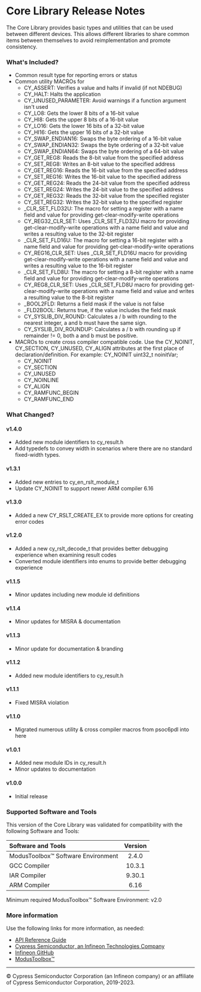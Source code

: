 # Core Library Release Notes
The Core Library provides basic types and utilities that can be used between different devices. This allows different libraries to share common items between themselves to avoid reimplementation and promote consistency.

### What's Included?
* Common result type for reporting errors or status
* Common utility MACROs for
    * CY_ASSERT: Verifies a value and halts if invalid (if not NDEBUG)
    * CY_HALT: Halts the application
    * CY_UNUSED_PARAMETER: Avoid warnings if a function argument isn't used
    * CY_LO8: Gets the lower 8 bits of a 16-bit value
    * CY_HI8: Gets the upper 8 bits of a 16-bit value
    * CY_LO16: Gets the lower 16 bits of a 32-bit value
    * CY_HI16: Gets the upper 16 bits of a 32-bit value
    * CY_SWAP_ENDIAN16: Swaps the byte ordering of a 16-bit value
    * CY_SWAP_ENDIAN32: Swaps the byte ordering of a 32-bit value
    * CY_SWAP_ENDIAN64: Swaps the byte ordering of a 64-bit value
    * CY_GET_REG8: Reads the 8-bit value from the specified address
    * CY_SET_REG8: Writes an 8-bit value to the specified address
    * CY_GET_REG16: Reads the 16-bit value from the specified address
    * CY_SET_REG16: Writes the 16-bit value to the specified address
    * CY_GET_REG24:  Reads the 24-bit value from the specified address
    * CY_SET_REG24: Writes the 24-bit value to the specified address
    * CY_GET_REG32: Reads the 32-bit value from the specified register
    * CY_SET_REG32: Writes the 32-bit value to the specified register
    * _CLR_SET_FLD32U:  The macro for setting a register with a name field and value for providing get-clear-modify-write operations
    * CY_REG32_CLR_SET: Uses _CLR_SET_FLD32U macro for providing get-clear-modify-write operations with a name field and value and writes a resulting value to the 32-bit register
    * _CLR_SET_FLD16U: The macro for setting a 16-bit register with a name field and value for providing get-clear-modify-write operations
    * CY_REG16_CLR_SET: Uses _CLR_SET_FLD16U macro for providing get-clear-modify-write operations with a name field and value and writes a resulting value to the 16-bit register
    * _CLR_SET_FLD8U: The macro for setting a 8-bit register with a name field and value for providing get-clear-modify-write operations
    * CY_REG8_CLR_SET: Uses _CLR_SET_FLD8U macro for providing get-clear-modify-write operations with a name field and value and writes a resulting value to the 8-bit register
    * _BOOL2FLD: Returns a field mask if the value is not false
    * _FLD2BOOL: Returns true, if the value includes the field mask
    * CY_SYSLIB_DIV_ROUND: Calculates a / b with rounding to the nearest integer, a and b must have the same sign.
    * CY_SYSLIB_DIV_ROUNDUP: Calculates a / b with rounding up if remainder != 0, both a and b must be positive.
* MACROs to create cross compiler compatible code. Use the CY_NOINIT, CY_SECTION, CY_UNUSED, CY_ALIGN attributes at the first place of declaration/definition. For example: CY_NOINIT uint32_t noinitVar;
    * CY_NOINIT
    * CY_SECTION
    * CY_UNUSED
    * CY_NOINLINE
    * CY_ALIGN
    * CY_RAMFUNC_BEGIN
    * CY_RAMFUNC_END

### What Changed?

#### v1.4.0
* Added new module identifiers to cy_result.h
* Add typedefs to convey width in scenarios where there are no standard fixed-width types.
#### v1.3.1
* Added new entries to cy_en_rslt_module_t
* Update CY_NOINIT to support newer ARM compiler 6.16
#### v1.3.0
* Added a new CY_RSLT_CREATE_EX to provide more options for creating error codes
#### v1.2.0
* Added a new cy_rslt_decode_t that provides better debugging experience when examining result codes
* Converted module identifiers into enums to provide better debugging experience
#### v1.1.5
* Minor updates including new module id definitions
#### v1.1.4
* Minor updates for MISRA & documentation
#### v1.1.3
* Minor update for documentation & branding
#### v1.1.2
* Added new module identifiers to cy_result.h
#### v1.1.1
* Fixed MISRA violation
#### v1.1.0
* Migrated numerous utility & cross compiler macros from psoc6pdl into here
#### v1.0.1
* Added new module IDs in cy_result.h
* Minor updates to documentation
#### v1.0.0
* Initial release

### Supported Software and Tools
This version of the Core Library was validated for compatibility with the following Software and Tools:

| Software and Tools                        | Version |
| :---                                      | :----:  |
| ModusToolbox™ Software Environment        | 2.4.0   |
| GCC Compiler                              | 10.3.1  |
| IAR Compiler                              | 9.30.1  |
| ARM Compiler                              | 6.16    |

Minimum required ModusToolbox™ Software Environment: v2.0

### More information
Use the following links for more information, as needed:
* [API Reference Guide](https://infineon.github.io/core-lib/html/modules.html)
* [Cypress Semiconductor, an Infineon Technologies Company](http://www.cypress.com)
* [Infineon GitHub](https://github.com/infineon)
* [ModusToolbox™](https://www.cypress.com/products/modustoolbox-software-environment)

---
© Cypress Semiconductor Corporation (an Infineon company) or an affiliate of Cypress Semiconductor Corporation, 2019-2023.
